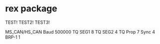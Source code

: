 # rex package

TEST!
TEST2!
TEST3!

MS_CAN/HS_CAN
Baud 500000
TQ SEG1 8
TQ SEG2 4
TQ Prop 7
Sync 4
BRP-1 1
